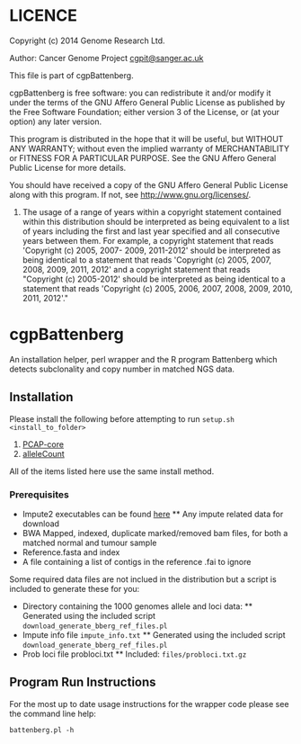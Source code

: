 LICENCE
=======
Copyright (c) 2014 Genome Research Ltd.

Author: Cancer Genome Project cgpit@sanger.ac.uk

This file is part of cgpBattenberg.

cgpBattenberg is free software: you can redistribute it and/or modify it under
the terms of the GNU Affero General Public License as published by the Free
Software Foundation; either version 3 of the License, or (at your option) any
later version.

This program is distributed in the hope that it will be useful, but WITHOUT
ANY WARRANTY; without even the implied warranty of MERCHANTABILITY or FITNESS
FOR A PARTICULAR PURPOSE. See the GNU Affero General Public License for more
details.

You should have received a copy of the GNU Affero General Public License
along with this program. If not, see <http://www.gnu.org/licenses/>.

1. The usage of a range of years within a copyright statement contained within
this distribution should be interpreted as being equivalent to a list of years
including the first and last year specified and all consecutive years between
them. For example, a copyright statement that reads 'Copyright (c) 2005, 2007-
2009, 2011-2012' should be interpreted as being identical to a statement that
reads 'Copyright (c) 2005, 2007, 2008, 2009, 2011, 2012' and a copyright
statement that reads "Copyright (c) 2005-2012' should be interpreted as being
identical to a statement that reads 'Copyright (c) 2005, 2006, 2007, 2008,
2009, 2010, 2011, 2012'."


cgpBattenberg
=============

An installation helper, perl wrapper and the R program Battenberg which detects subclonality and copy number in matched NGS data.

## Installation

Please install the following before attempting to run ``setup.sh <install_to_folder>``

1. [PCAP-core](https://github.com/ICGC-TCGA-PanCancer/PCAP-core/releases)
2. [alleleCount](https://github.com/cancerit/alleleCount/releases)

All of the items listed here use the same install method.

### Prerequisites

* Impute2 executables can be found [here](https://mathgen.stats.ox.ac.uk/impute/impute_v2.html)
** Any impute related data for download
* BWA Mapped, indexed, duplicate marked/removed bam files, for both a matched normal and tumour sample
* Reference.fasta and index
* A file containing a list of contigs in the reference .fai to ignore

Some required data files are not inclued in the distribution but a script is included to generate these for you:

* Directory containing the 1000 genomes allele and loci data:
** Generated using the included script ``download_generate_bberg_ref_files.pl``
* Impute info file ``impute_info.txt``
** Generated using the included script ``download_generate_bberg_ref_files.pl``
* Prob loci file probloci.txt
** Included: ``files/probloci.txt.gz``

## Program Run Instructions

For the most up to date usage instructions for the wrapper code please see the command line help:

    battenberg.pl -h




